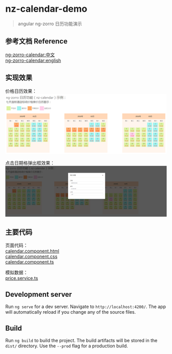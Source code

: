 
# nz-calendar-demo

> angular ng-zorro 日历功能演示

## 参考文档 Reference

[ng-zorro-calendar:中文](https://ng.ant.design/components/calendar/zh)  
[ng-zorro-calendar:english](https://ng.ant.design/components/calendar/en)  

## 实现效果

价格日历效果：  
![Image text](https://github.com/dodobelieve/nz-calendar-demo/blob/master/src/assets/img/main.png)  

点击日期格弹出框效果：  
![Image text](https://github.com/dodobelieve/nz-calendar-demo/blob/master/src/assets/img/detail.png)  

## 主要代码

页面代码：  
[calendar.component.html](https://github.com/dodobelieve/nz-calendar-demo/blob/master/src/app/pages/calendar/calendar.component.html)    
[calendar.component.css](https://github.com/dodobelieve/nz-calendar-demo/blob/master/src/app/pages/calendar/calendar.component.css)    
[calendar.component.ts](https://github.com/dodobelieve/nz-calendar-demo/blob/master/src/app/pages/calendar/calendar.component.ts)    

模拟数据：  
[price.service.ts](https://github.com/dodobelieve/nz-calendar-demo/blob/master/src/app/services/price.service.ts)    

## Development server

Run `ng serve` for a dev server. Navigate to `http://localhost:4200/`. The app will automatically reload if you change any of the source files.

## Build

Run `ng build` to build the project. The build artifacts will be stored in the `dist/` directory. Use the `--prod` flag for a production build.


